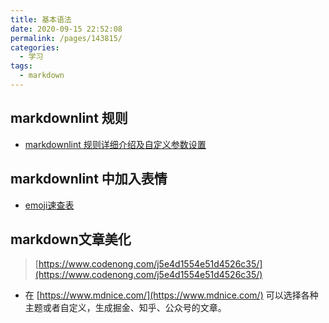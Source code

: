 ```yaml
---
title: 基本语法
date: 2020-09-15 22:52:08
permalink: /pages/143815/
categories:
  - 学习
tags:
  - markdown
---
```


## markdownlint 规则

- [markdownlint 规则详细介绍及自定义参数设置](https://www.jianshu.com/p/51523a1c6fe1)

## markdownlint 中加入表情

- [emoji速查表](https://www.webfx.com/tools/emoji-cheat-sheet/)

## markdown文章美化

> [https://www.codenong.com/j5e4d1554e51d4526c35/](https://www.codenong.com/j5e4d1554e51d4526c35/)

- 在 [https://www.mdnice.com/](https://www.mdnice.com/) 可以选择各种主题或者自定义，生成掘金、知乎、公众号的文章。
